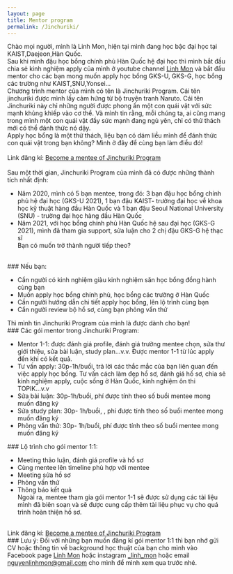 ```yaml
---
layout: page
title: Mentor program
permalink: /Jinchuriki/
---
```


Chào mọi người, mình là Linh Mon, hiện tại mình đang học bậc đại học tại KAIST,Daejeon,Hàn Quốc. <br  />Sau
 khi mình đậu học bổng chính phủ Hàn Quốc hệ đại học thì mình bắt đầu chia sẻ kinh nghiệm apply của mình ở youtube channel 
<a href="https://www.youtube.com/watch?v=R5jTwgcLJL8&t=231s" target="_blank">Linh Mon</a>
và bắt đầu mentor cho các bạn mong muốn apply học bổng GKS-U, GKS-G, học bổng các trường như KAIST,SNU,Yonsei...
<br  />Chương trình mentor của mình có tên là Jinchuriki Program. Cái tên jinchuriki được mình lấy cảm hứng từ bộ truyện tranh Naruto.
Cái tên Jinchuriki này chỉ những người được phong ấn một con quái vật với sức mạnh khủng khiếp vào cơ thể. Và mình tin rằng, mỗi chúng ta, ai cũng 
mang trong mình một con quái vật đầy sức mạnh đang ngủ yên, chỉ có thử thách mới có thể đánh thức nó dậy. 
<br  />Apply học bổng là một thử thách, liệu bạn có dám liều mình để đánh thức con quái vật trong bạn không? Mình ở đây để cùng bạn làm điều đó! 
<br  /><br  />Link đăng kí: <a href="https://forms.gle/vb5613wWEQbNrDnU6" target="_blank">Become a mentee of Jinchuriki Program</a>
<br  />
<br  />Sau một thời gian, Jinchuriki Program của mình đã có được những thành tích nhất định: 
<ul>
	<li>Năm 2020, mình có 5 bạn mentee, trong đó: 3 bạn đậu học bổng chính phủ hệ đại học (GKS-U 2021), 1 bạn đậu KAIST- trường đại học về khoa học 
	kỹ thuật hàng đầu Hàn Quốc và 1 bạn đậu Seoul National University (SNU) - trường đại học hàng đầu Hàn Quốc </li>
	<li>Năm 2021, với học bổng chính phủ Hàn Quốc hệ sau đại học (GKS-G 2021), mình đã tham gia support, sửa luận cho 2 chị đậu GKS-G hệ 
	thạc sĩ</li>
	Bạn có muốn trở thành người tiếp theo?
</ul>
<br  /> 
### Nếu bạn: 
<ul>
	<li>Cần người có kinh nghiệm giàu kinh nghiệm săn học bổng đồng hành cùng bạn</li>
	<li>Muốn apply học bổng chính phủ, học bổng các trường ở Hàn Quốc</li>
	<li>Cần người hướng dẫn chi tiết apply học bổng, lên lộ trình cùng bạn</li>
	<li>Cần người review bộ hồ sơ, cùng bạn phỏng vấn thử</li>
</ul>
Thì mình tin Jinchuriki Program của mình là được dành cho bạn!
<br  />
### Các gói mentor trong Jinchuriki Program:
<ul>
	<li>Mentor 1-1: được đánh giá profile, đánh giá trường mentee chọn, sửa thư giới thiệu, sửa bài luận, study plan...v.v. 
	Được mentor 1-1 từ lúc apply đến khi có kết quả.</li>
	<li>Tư vấn apply: 30p-1h/buổi, trả lời các thắc mắc của bạn liên quan đến việc apply học bổng. 
	Tư vấn cách làm đẹp hồ sơ, đánh giá hồ sơ, chia sẻ kinh nghiệm apply, cuộc sống ở Hàn Quốc, kinh nghiệm ôn thi TOPIK...v.v</li>
	<li>Sửa bài luận: 30p-1h/buổi, phí được tính theo số buổi mentee mong muốn đăng ký</li> 
	<li>Sửa study plan: 30p- 1h/buổi, , phí được tính theo số buổi mentee mong muốn đăng ký</li>
	<li>Phỏng vấn thử: 30p- 1h/buổi, phí được tính theo số buổi mentee mong muốn đăng ký</li>
	
</ul>
### Lộ trình cho gói mentor 1:1:
<ul>
	<li>Meeting thảo luận, đánh giá profile và hồ sơ</li>
	<li>Cùng mentee lên timeline phù hợp với mentee</li>
	<li>Meeting sửa hồ sơ</li>
	<li>Phỏng vấn thử</li>
	<li>Thông báo kết quả</li>
	Ngoài ra, mentee tham gia gói mentor 1-1 sẽ được sử dụng các tài liệu mình đã biên soạn và sẽ được cung cấp thêm tài 
	liệu phục vụ cho quá trình hoàn thiện hồ sơ. 
</ul>
<br  />Link đăng kí: <a href="https://forms.gle/vb5613wWEQbNrDnU6" target="_blank">Become a mentee of Jinchuriki Program</a>
<br  />
### Lưu ý: 
Đối với những bạn muốn đăng kí gói mentor 1:1 thì bạn nhớ gửi CV hoặc thông tin về background học thuật của bạn cho mình vào Facebook
page <a href="https://www.facebook.com/LinhMonKGSP">Linh Mon</a> hoặc instagram <a href="https://www.instagram.com/_linh_mon/">_linh_mon</a>
hoặc email <a href="mailto:nguyelinhmon@gmail.com">nguyenlinhmon@gmail.com</a> cho mình để mình xem qua trước nhé. 

